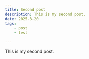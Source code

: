 ```yaml
---
title: Second post
description: This is my second post.
date: 2025-3-20
tags:
    - post
    - test

---
```


This is my second post.
